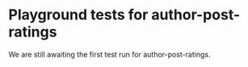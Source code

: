 # Playground tests for author-post-ratings
We are still awaiting the first test run for author-post-ratings.

